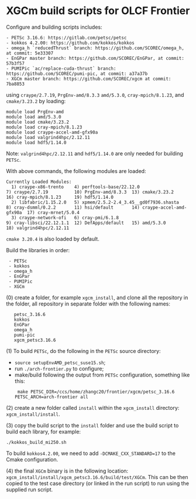 # XGCm build scripts for OLCF Frontier

Configure and building scripts includes:
```
- PETSc 3.16.6: https://gitlab.com/petsc/petsc
- kokkos 4.2.00: https://github.com/kokkos/kokkos
- omega_h `reducedThrust` branch: https://github.com/SCOREC/omega_h, at commit: 5e33307
- EnGPar master branch: https://github.com/SCOREC/EnGPar, at commit: 57b3f57
- PUMIPic `ac/replace-cuda-thrust` branch: https://github.com/SCOREC/pumi-pic, at commit: a37a37b
- XGCm master branch: https://github.com/SCOREC/xgcm at commit: 7ba8853
```
using `craype/2.7.19`, `PrgEnv-amd/8.3.3` `amd/5.3.0`, `cray-mpich/8.1.23`, and `cmake/3.23.2` by loading:
```
module load PrgEnv-amd
module load amd/5.3.0
module load cmake/3.23.2
module load cray-mpich/8.1.23
module load craype-accel-amd-gfx90a
module load valgrind4hpc/2.12.11
module load hdf5/1.14.0
```
Note: `valgrind4hpc/2.12.11` and `hdf5/1.14.0` are only needed for building `PETSc`.

With above commands, the following modules are loaded:
```
Currently Loaded Modules:
  1) craype-x86-trento    4) perftools-base/22.12.0                  7) craype/2.7.19          10) PrgEnv-amd/8.3.3  13) cmake/3.23.2             16) cray-mpich/8.1.23     19) hdf5/1.14.0
  2) libfabric/1.15.2.0   5) xpmem/2.5.2-2.4_3.45__gd0f7936.shasta   8) cray-dsmml/0.2.2       11) hsi/default       14) craype-accel-amd-gfx90a  17) cray-mrnet/5.0.4
  3) craype-network-ofi   6) cray-pmi/6.1.8                          9) cray-libsci/22.12.1.1  12) DefApps/default   15) amd/5.3.0                18) valgrind4hpc/2.12.11
```
`cmake 3.20.4` is also loaded by default.

Build the libraries in order:
```
 - PETSc
 - kokkos
 - omega_h
 - EnGPar
 - PUMIPic
 - XGCm
```

(0) create a folder, for example `xgcm_install`, and clone all the repository in the folder, all repository in separate folder with the following names:
```
   petsc_3.16.6
   kokkos
   EnGPar
   omega_h
   pumi-pic
   xgcm_petsc3.16.6
```

(1) To build `PETSc`, do the following in the `PETSc` source directory:
- `source setupEnvAMD_petsc_suse15.sh`;
- run `./arch-frontier.py` to configure;
- make/build following the output from `PETSc` configuration, something like this:
  ```
   make PETSC_DIR=/ccs/home/zhangc20/frontier/xgcm/petsc_3.16.6 PETSC_ARCH=arch-frontier all
  ```

(2) create a new folder called `install` within the `xgcm_install` directory: `xgcm_install/install`.

(3) copy the build script to the `install` folder and use the build script to build each library, for example:
```
./kokkos_build_mi250.sh
```
To build `kokkos4.2.00`, we need to add `-DCMAKE_CXX_STANDARD=17` to the Cmake configuration.

(4) the final `XGCm` binary is in the following location: `xgcm_install/install/xgcm_petsc3.16.6/build/test/XGCm`.
This can be then copied to the test case directory (or linked in the run script) to run using the supplied run script.
